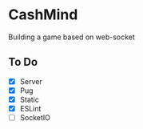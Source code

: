 # CashMind

Building a game based on web-socket

## To Do

- [x] Server
- [x] Pug
- [x] Static
- [x] ESLint
- [ ] SocketIO
